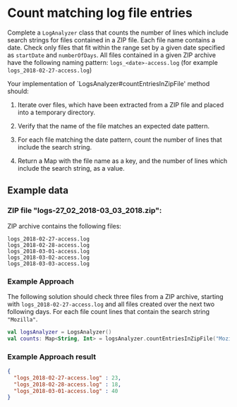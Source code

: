 # Count matching log file entries

Complete a `LogAnalyzer` class that counts the number of lines which include search strings for files contained in a ZIP file. Each file name contains a date. Check only files that fit within the range set by a given date specified as `startDate` and `numberOfDays`. All files contained in a given ZIP archive have the following naming pattern: `logs_<date>-access.log` (for example `logs_2018-02-27-access.log`)

Your implementation of `LogsAnalyzer#countEntriesInZipFile' method should:

1. Iterate over files, which have been extracted from a ZIP file and placed into a temporary directory.

2. Verify that the name of the file matches an expected date pattern.

3. For each file matching the date pattern, count the number of lines that include the search string.

4. Return a Map with the file name as a key, and the number of lines which include the search string, as a value.

## Example data


### ZIP file "logs-27_02_2018-03_03_2018.zip":
ZIP archive contains the following files:
```
logs_2018-02-27-access.log
logs_2018-02-28-access.log
logs_2018-03-01-access.log
logs_2018-03-02-access.log
logs_2018-03-03-access.log
```

### Example Approach
The following solution should check three files from a ZIP archive, starting with `logs_2018-02-27-access.log` and all files created over the next two following days. For each file count lines that contain the search string `"Mozilla"`.

```kotlin
val logsAnalyzer = LogsAnalyzer()
val counts: Map<String, Int> = logsAnalyzer.countEntriesInZipFile("Mozilla", zipPath, LocalDate.of(2018, 2, 27), 3)
```

### Example Approach result
```json
{
  "logs_2018-02-27-access.log" : 23,
  "logs_2018-02-28-access.log" : 18,
  "logs_2018-03-01-access.log" : 40
}
```

